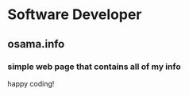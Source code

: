 <h1 style="textAlign = center"> Software Developer </h1>

## osama.info

### simple web page that contains all of my info

happy coding!


